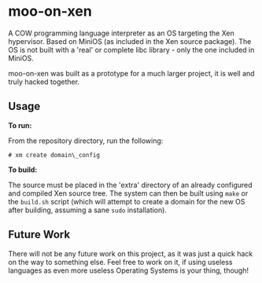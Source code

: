 moo-on-xen
==========

A COW programming language interpreter as an OS targeting the Xen hypervisor. Based on MiniOS (as included in the Xen source package). The OS is not built with a 'real' or complete libc library - only the one included in MiniOS.

moo-on-xen was built as a prototype for a much larger project, it is well and truly hacked together.

## Usage ##

**To run:**

From the repository directory, run the following:

```
# xm create domain\_config
```

**To build:**

The source must be placed in the 'extra' directory of an already configured and compiled Xen source tree. The system can then be built using `make` or the `build.sh` script (which will attempt to create a domain for the new OS after building, assuming a sane `sudo` installation).

## Future Work ##

There will not be any future work on this project, as it was just a quick hack on the way to something else. Feel free to work on it, if using useless languages as even more useless Operating Systems is your thing, though!
